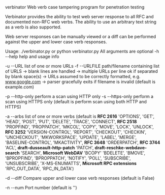 verbinator
Web verb case tampering program for penetration testing

Verbinator provides the ability to test web server response to all RFC and documented non-RFC web verbs. The ability to use an arbitrary text string as a verb is also supported. 

Web server responses can be manually viewed or a diff can be performed against the upper and lower case verb responses.

Usage:
./verbinator.py or python verbinator.py
All arguments are optional
-h --help        help and usage info

-u --URL         list of one or more URLs
-f --URLFILE     path/filename containing list of URLS
                 -> blank lines are handled
                 -> multiple URLs per line ok if separated by blank space(s)
                 -> URLs assumed to be correctly formatted, e.g. www.google.com
                 -> parser gracefully exits if filename is invalid
(default is example.com)

-p --http-only   perform a scan using HTTP only
-s --https-only  perform a scan using HTTPS only
(default is perform scan using both HTTP and HTTPS)

-a --arbs        list of one or more verbs
(default is      **RFC 2616**                     'OPTIONS', 'GET', 'HEAD', 'POST', 'PUT', 'DELETE', 'TRACE', 'CONNECT',
                 **RFC 2518**                     'PROPFIND', 'PROPPATCH', 'MKCOL', 'COPY', 'MOVE', 'LOCK', 'UNLOCK',
                 **RFC 3252**                     'VERSION-CONTROL', 'REPORT', 'CHECKOUT', 'CHECKIN', 'UNCHECKOUT', 'MKWORKSPACE', 'UPDATE', 'LABEL', 'MERGE', 'BASELINE-CONTROL', 'MKACTIVITY',
                 **RFC 3648**                     'ORDERPATCH',
                 **RFC 3744**                     'ACL',
                 **draft-dusseault-http-patch**   'PATCH',
                 **draft-reschke-webdave-search** 'SEARCH',
                 **Microsoft WebDAV**             'BCOPY' 'BDELETE', 'BMOVE', 'BPROPFIND', 'BPROPPATCH', 'NOTIFY', 'POLL', 'SUBSCRIBE', 'UNSUBSCRIBE', 'X-MS-ENUMATTS',
                 **Microsoft RPC extensions**     'RPC_OUT_DATA', 'RPC_IN_DATA')

-d --diff        Compare upper and lower case verb responses
(default is False)

-n --num         Port number
(default is '')   
